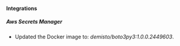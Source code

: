 
#### Integrations

##### Aws Secrets Manager

- Updated the Docker image to: *demisto/boto3py3:1.0.0.2449603*.

